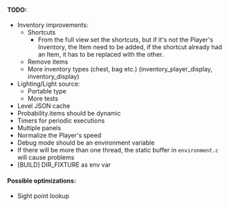 #### TODO:
* Inventory improvements:
    * Shortcuts
        * From the full view set the shortcuts, but if it's not the Player's
        Inventory, the Item need to be added, if the shortcut already had an Item,
        it has to be replaced with the other.
    * Remove items
    * More inventory types (chest, bag etc.) (inventory_player_display, inventory_display)
* Lighting/Light source:
    * Portable type
    * More tests
* Level JSON cache
* Probability.items should be dynamic
* Timers for periodic executions
* Multiple panels
* Normalize the Player's speed
* Debug mode should be an environment variable
* If there will be more than one thread, the static buffer in `environment.c` will cause problems
* [BUILD] DIR_FIXTURE as env var

#### Possible optimizations:
* Sight point lookup
